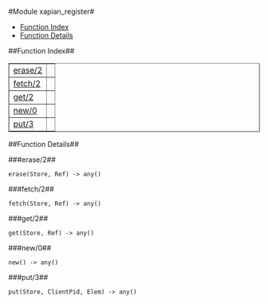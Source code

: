 

#Module xapian_register#
* [Function Index](#index)
* [Function Details](#functions)




<a name="index"></a>

##Function Index##


<table width="100%" border="1" cellspacing="0" cellpadding="2" summary="function index"><tr><td valign="top"><a href="#erase-2">erase/2</a></td><td></td></tr><tr><td valign="top"><a href="#fetch-2">fetch/2</a></td><td></td></tr><tr><td valign="top"><a href="#get-2">get/2</a></td><td></td></tr><tr><td valign="top"><a href="#new-0">new/0</a></td><td></td></tr><tr><td valign="top"><a href="#put-3">put/3</a></td><td></td></tr></table>


<a name="functions"></a>

##Function Details##

<a name="erase-2"></a>

###erase/2##




`erase(Store, Ref) -> any()`

<a name="fetch-2"></a>

###fetch/2##




`fetch(Store, Ref) -> any()`

<a name="get-2"></a>

###get/2##




`get(Store, Ref) -> any()`

<a name="new-0"></a>

###new/0##




`new() -> any()`

<a name="put-3"></a>

###put/3##




`put(Store, ClientPid, Elem) -> any()`

